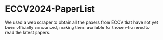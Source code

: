 # ECCV2024-PaperList
We used a web scraper to obtain all the papers from ECCV that have not yet been officially announced, making them available for those who need to read the latest papers.
